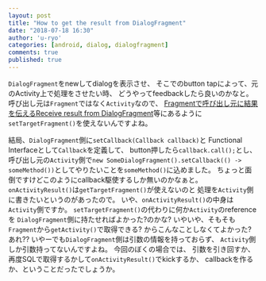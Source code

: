 ```yaml
---
layout: post
title: "How to get the result from DialogFragment"
date: "2018-07-18 16:30"
author: 'u-ryo'
categories: [android, dialog, dialogfragment]
comments: true
published: true
---
```

`DialogFragment`をnewしてdialogを表示させ、
そこでのbutton tapによって、元のActivity上で処理をさせたい時、
どうやってfeedbackしたら良いのかなと。
呼び出し元は`Fragment`ではなく`Activity`なので、
[Fragmentで呼び出し元に結果を伝える](https://tech.mokelab.com/android/Fragment/result.html)[Receive result from DialogFragment](https://stackoverflow.com/questions/10905312/receive-result-from-dialogfragment)等にあるように`setTargetFragment()`を使えないんですよね。

結局、`DialogFragment`側に`setCallback(Callback callback)`と
Functional Interfaceとして`Callback`を定義して、
button押したら`callback.call();`とし、
呼び出し元の`Activity`側で`new SomeDialogFragment().setCallback(() -> someMethod())`としてやりたいことを`someMethod()`に込めました。
ちょっと面倒ですけどこのようにcallback駆使するしか無いのかなぁと。
`onActivityResult()`は`getTargetFragment()`が使えないのと
処理を`Activity`側に書きたいというのがあったので。
いや、`onActivityResult()`の中身は`Activity`側ですか。
`setTargetFragment()`の代わりに何か`Activity`のreferenceを
`DialogFragment`側に持たせればよかった?のかな?
いやいや、そもそも`Fragment`から`getActivity()`で取得できる?
からこんなことしなくてよかった?
あれ??
いやーでも`DialogFragment`側は引数の情報を持っておらず、
`Activity`側しか引数持ってないんですよね。
今回のぼくの場合では、
引数を引き回すか、再度SQLで取得するかして`onActivityResult()`でkickするか、
callbackを作るか、ということだったでしょうか。
